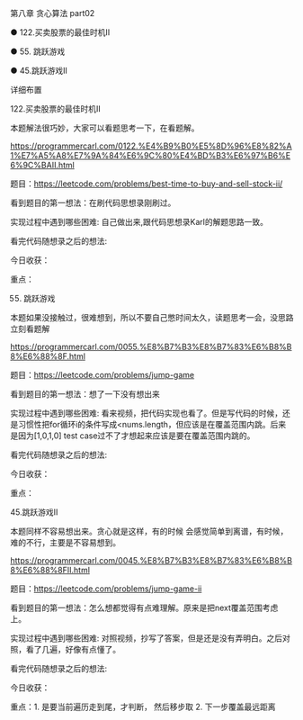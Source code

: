 第八章 贪心算法 part02

● 122.买卖股票的最佳时机II 

● 55. 跳跃游戏 

● 45.跳跃游戏II 

 详细布置 

 122.买卖股票的最佳时机II  

本题解法很巧妙，大家可以看题思考一下，在看题解。 

https://programmercarl.com/0122.%E4%B9%B0%E5%8D%96%E8%82%A1%E7%A5%A8%E7%9A%84%E6%9C%80%E4%BD%B3%E6%97%B6%E6%9C%BAII.html  

题目：https://leetcode.com/problems/best-time-to-buy-and-sell-stock-ii/

看到题目的第一想法：在刷代码思想录刚刷过。

实现过程中遇到哪些困难: 自己做出来,跟代码思想录Karl的解题思路一致。

看完代码随想录之后的想法:

今日收获：

重点：

 55. 跳跃游戏 

本题如果没接触过，很难想到，所以不要自己憋时间太久，读题思考一会，没思路立刻看题解 

https://programmercarl.com/0055.%E8%B7%B3%E8%B7%83%E6%B8%B8%E6%88%8F.html  

题目：https://leetcode.com/problems/jump-game

看到题目的第一想法：想了一下没有想出来

实现过程中遇到哪些困难: 看来视频，把代码实现也看了。但是写代码的时候，还是习惯性把for循环i的条件写成<nums.length，但应该是在覆盖范围内跳。后来是因为[1,0,1,0] test case过不了才想起来应该是要在覆盖范围内跳的。

看完代码随想录之后的想法:

今日收获：

重点：

 45.跳跃游戏II 

本题同样不容易想出来。贪心就是这样，有的时候 会感觉简单到离谱，有时候，难的不行，主要是不容易想到。

https://programmercarl.com/0045.%E8%B7%B3%E8%B7%83%E6%B8%B8%E6%88%8FII.html    

题目：https://leetcode.com/problems/jump-game-ii

看到题目的第一想法：怎么想都觉得有点难理解。原来是把next覆盖范围考虑上。

实现过程中遇到哪些困难: 对照视频，抄写了答案，但是还是没有弄明白。之后对照，看了几遍，好像有点懂了。

看完代码随想录之后的想法:

今日收获：

重点：1. 是要当前遍历走到尾，才判断， 然后移步取 2. 下一步覆盖最远距离
